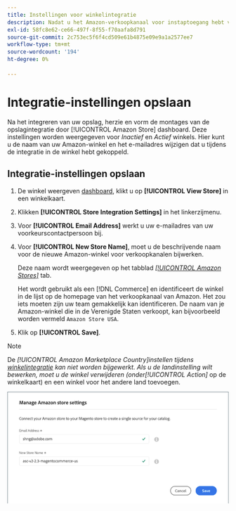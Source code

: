 ```yaml
---
title: Instellingen voor winkelintegratie
description: Nadat u het Amazon-verkoopkanaal voor instaptoegang hebt voltooid, kunt u de instellingen voor de integratie van de winkel bekijken en configureren via de [!UICONTROL Amazon Store] dashboard
exl-id: 58fc8e62-ce66-497f-8f55-f70aafa8d791
source-git-commit: 2c753ec5f6f4cd509e61b4875e09e9a1a2577ee7
workflow-type: tm+mt
source-wordcount: '194'
ht-degree: 0%

---
```


# Integratie-instellingen opslaan

Na het integreren van uw opslag, herzie en vorm de montages van de opslagintegratie door [!UICONTROL Amazon Store] dashboard. Deze instellingen worden weergegeven voor *Inactief* en *Actief* winkels. Hier kunt u de naam van uw Amazon-winkel en het e-mailadres wijzigen dat u tijdens de integratie in de winkel hebt gekoppeld.

## Integratie-instellingen opslaan

1. De winkel weergeven [dashboard](./amazon-store-dashboard.md), klikt u op **[!UICONTROL View Store]** in een winkelkaart.

1. Klikken **[!UICONTROL Store Integration Settings]** in het linkerzijmenu.

1. Voor **[!UICONTROL Email Address]** werkt u uw e-mailadres van uw voorkeurscontactpersoon bij.

1. Voor **[!UICONTROL New Store Name]**, moet u de beschrijvende naam voor de nieuwe Amazon-winkel voor verkoopkanalen bijwerken.

   Deze naam wordt weergegeven op het tabblad [_[!UICONTROL Amazon Stores]_](./managing-stores.md) tab.

   Het wordt gebruikt als een [!DNL Commerce] en identificeert de winkel in de lijst op de homepage van het verkoopkanaal van Amazon. Het zou iets moeten zijn uw team gemakkelijk kan identificeren. De naam van je Amazon-winkel die in de Verenigde Staten verkoopt, kan bijvoorbeeld worden vermeld `Amazon Store USA`.

1. Klik op **[!UICONTROL Save]**.

>[!NOTE]
>
>De _[!UICONTROL Amazon Marketplace Country]_instellen tijdens [winkelintegratie](./store-integration.md) kan niet worden bijgewerkt. Als u de landinstelling wilt bewerken, moet u de winkel verwijderen (onder_[!UICONTROL Action]_ op de winkelkaart) en een winkel voor het andere land toevoegen.

![Integratie-instellingen opslaan](assets/amazon-store-settings.png)
